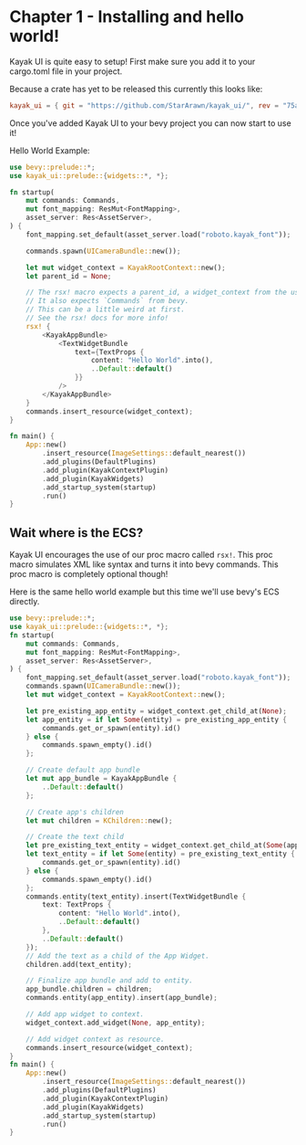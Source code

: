 # Chapter 1 - Installing and hello world!
Kayak UI is quite easy to setup! First make sure you add it to your cargo.toml file in your project. 

Because a crate has yet to be released this currently this looks like:
```toml
kayak_ui = { git = "https://github.com/StarArawn/kayak_ui/", rev = "75a56767830f980bfc43f29fe93659f1eaef30dd"}
```

Once you've added Kayak UI to your bevy project you can now start to use it! 

Hello World Example:
```rust
use bevy::prelude::*;
use kayak_ui::prelude::{widgets::*, *};

fn startup(
    mut commands: Commands,
    mut font_mapping: ResMut<FontMapping>,
    asset_server: Res<AssetServer>,
) {
    font_mapping.set_default(asset_server.load("roboto.kayak_font"));

    commands.spawn(UICameraBundle::new());

    let mut widget_context = KayakRootContext::new();
    let parent_id = None;

    // The rsx! macro expects a parent_id, a widget_context from the user.
    // It also expects `Commands` from bevy.
    // This can be a little weird at first. 
    // See the rsx! docs for more info!
    rsx! {
        <KayakAppBundle>
            <TextWidgetBundle
                text={TextProps {
                    content: "Hello World".into(),
                    ..Default::default()
                }}
            />
        </KayakAppBundle>
    }
    commands.insert_resource(widget_context);
}

fn main() {
    App::new()
        .insert_resource(ImageSettings::default_nearest())
        .add_plugins(DefaultPlugins)
        .add_plugin(KayakContextPlugin)
        .add_plugin(KayakWidgets)
        .add_startup_system(startup)
        .run()
}
```

## Wait where is the ECS?
Kayak UI encourages the use of our proc macro called `rsx!`. This proc macro simulates XML like syntax and turns it into bevy commands. This proc macro is completely optional though!

Here is the same hello world example but this time we'll use bevy's ECS directly.

```rust
use bevy::prelude::*;
use kayak_ui::prelude::{widgets::*, *};
fn startup(
    mut commands: Commands,
    mut font_mapping: ResMut<FontMapping>,
    asset_server: Res<AssetServer>,
) {
    font_mapping.set_default(asset_server.load("roboto.kayak_font"));
    commands.spawn(UICameraBundle::new());
    let mut widget_context = KayakRootContext::new();

    let pre_existing_app_entity = widget_context.get_child_at(None);
    let app_entity = if let Some(entity) = pre_existing_app_entity {
        commands.get_or_spawn(entity).id()
    } else {
        commands.spawn_empty().id()
    };

    // Create default app bundle
    let mut app_bundle = KayakAppBundle {
        ..Default::default()
    };

    // Create app's children
    let mut children = KChildren::new();

    // Create the text child
    let pre_existing_text_entity = widget_context.get_child_at(Some(app_entity));
    let text_entity = if let Some(entity) = pre_existing_text_entity {
        commands.get_or_spawn(entity).id()
    } else {
        commands.spawn_empty().id()
    };
    commands.entity(text_entity).insert(TextWidgetBundle {
        text: TextProps {
            content: "Hello World".into(),
            ..Default::default()
        },
        ..Default::default()
    });
    // Add the text as a child of the App Widget.
    children.add(text_entity);

    // Finalize app bundle and add to entity.
    app_bundle.children = children;
    commands.entity(app_entity).insert(app_bundle);

    // Add app widget to context.
    widget_context.add_widget(None, app_entity);

    // Add widget context as resource.
    commands.insert_resource(widget_context);
}
fn main() {
    App::new()
        .insert_resource(ImageSettings::default_nearest())
        .add_plugins(DefaultPlugins)
        .add_plugin(KayakContextPlugin)
        .add_plugin(KayakWidgets)
        .add_startup_system(startup)
        .run()
}
```
